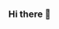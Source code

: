 ### Hi there 👋

<!--
[![Abreeding's GitHub stats](https://github-readme-stats.vercel.app/api?username=abreeding)](https://github.com/anuraghazra/github-readme-stats)
**abreeding/abreeding** is a ✨ _special_ ✨ repository because its `README.md` (this file) appears on your GitHub profile.

Here are some ideas to get you started:

- 🔭 I’m currently working on ...
- 🌱 I’m currently learning ...
- 👯 I’m looking to collaborate on ...
- 🤔 I’m looking for help with ...
- 💬 Ask me about ...
- 📫 How to reach me: ...
- 😄 Pronouns: ...
- ⚡ Fun fact: ...
-->
